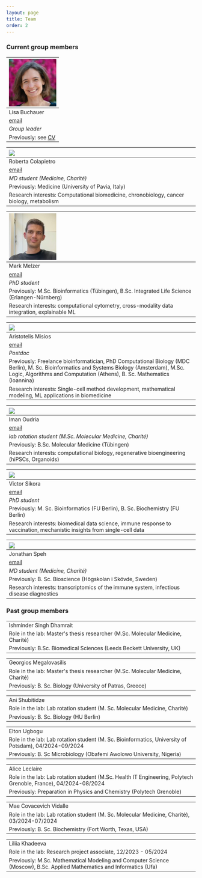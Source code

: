 ```yaml
---
layout: page
title: Team
order: 2
---
```


### Current group members

| <img style="width:9em" src="images/Lisa_square.jpg" align="center">               | 
|:----------------------------------------------------------------------------------| 
| Lisa Buchauer                                                                     |
| [email](mailto:lisa.buchauer@charite.de)                                          |
| _Group leader_                                                                    |
| Previously: see [CV](https://libuchauer.github.io/CV/)                            |


| <img style="width:9em" src="images/Roberta_square.png" align="center">                   | 
|:-----------------------------------------------------------------------------------------| 
| Roberta Colapietro                                                                       |
| [email](mailto:roberta.colapietro@charite.de)                                                                                            |
| _MD student (Medicine, Charité)_                                                         |
| Previously: Medicine (University of Pavia, Italy)                                        |
| Research interests: Computational biomedicine, chronobiology, cancer biology, metabolism |


| <img style="width:9em" src="images/Mark_square.jpg" align="center">                            | 
|:-----------------------------------------------------------------------------------------------| 
| Mark Melzer                                                                                    |
| [email](mailto:mark.melzer@charite.de)                                                         |
| _PhD student_                                                                                  |
| Previously: M.Sc. Bioinformatics (Tübingen), B.Sc. Integrated Life Science (Erlangen-Nürnberg) |
| Research interests: computational cytometry, cross-modality data integration, explainable ML   |


| <img style="width:9em" src="images/Aristotelis_square.png" align="center">                                                                                                                                             | 
|:-----------------------------------------------------------------------------------------------------------------------------------------------------------------------------------------------------------------------| 
| Aristotelis Misios                                                                                                                                                                                                     |
| [email](mailto:aristotelis.misios@charite.de)                                                                                                                                                                          |
| _Postdoc_                                                                                                                                                                                                              |
| Previously: Freelance bioinformatician, PhD Computational Biology (MDC Berlin), M. Sc. Bioinformatics and Systems Biology (Amsterdam), M.Sc. Logic, Algorithms and Computation (Athens), B. Sc. Mathematics (Ioannina) |
| Research interests: Single-cell method development, mathematical modeling, ML applications in biomedicine                                                                                                              |


| <img style="width:9em" src="images/iman.png" align="center">                            | 
|:-----------------------------------------------------------------------------------------------| 
| Iman Oudria                                                                                    |
| [email](mailto:iman.oudria@charite.de)                                                         |
| _lab rotation student (M.Sc. Molecular Medicine, Charité)_                                                                                  |
| Previously: B.Sc. Molecular Medicine (Tübingen)|
| Research interests: computational biology, regenerative bioengineering (hiPSCs, Organoids)   |


| <img style="width:9em" src="images/Victor_square.jpg" align="center">                                                   | 
|:------------------------------------------------------------------------------------------------------------------------| 
| Victor Sikora                                                                                                           |
| [email](mailto:victor.sikora@bih-charite.de)                                                                            |
| _PhD student_                                                                                                           |
| Previously: M. Sc. Bioinformatics (FU Berlin), B. Sc. Biochemistry (FU Berlin)                                          |
| Research interests: biomedical data science, immune response to vaccination, mechanistic insights from single-cell data |


| <img style="width:9em" src="images/Jonathan_square.jpeg" align="center">                 | 
|:-----------------------------------------------------------------------------------------| 
| Jonathan Speh                                                                            |
| [email](mailto:michel-jonathan.speh@charite.de)                                          |
| _MD student (Medicine, Charité)_                                                         |
| Previously: B. Sc. Bioscience (Högskolan i Skövde, Sweden)                               |
| Research interests: transcriptomics of the immune system, infectious disease diagnostics |


### Past group members

|                                                              | 
|:---------------------------------------------------------------------------------------------------------------------------------------| 
| Ishminder Singh Dhamrait                                                                                                               |
| Role in the lab: Master's thesis researcher (M.Sc. Molecular Medicine, Charité)                                                        |
| Previously: B.Sc. Biomedical Sciences (Leeds Beckett University, UK)                                                                   |

|                                                                                                                | 
|:---------------------------------------------------------------------------------------------------------------| 
| Georgios Megalovasilis                                                                                         |
| Role in the lab: Master's thesis researcher (M.Sc. Molecular Medicine, Charité)                                |
| Previously: B. Sc. Biology (University of Patras, Greece)                                                      |


|                                                                                                    | 
|:---------------------------------------------------------------------------------------------------| 
| Ani Shubitidze                                                                                     |
| Role in the lab: Lab rotation student (M. Sc. Molecular Medicine, Charité)                         |
| Previously: B. Sc. Biology (HU Berlin)                                                             |

|                                                                                                       | 
|:------------------------------------------------------------------------------------------------------| 
| Elton Ugbogu                                                                                          |
| Role in the lab: Lab rotation student (M. Sc. Bioinformatics, University of Potsdam), 04/2024-09/2024 |
| Previously: B. Sc Microbiology (Obafemi Awolowo University, Nigeria)                                  |

|                                                                                                                 | 
|:----------------------------------------------------------------------------------------------------------------| 
| Alice Leclaire                                                                                                  |
| Role in the lab: Lab rotation student (M.Sc. Health IT Engineering, Polytech Grenoble, France), 04/2024-08/2024 |
| Previously: Preparation in Physics and Chemistry (Polytech Grenoble)                                            |

|                                                                                             | 
|:--------------------------------------------------------------------------------------------| 
| Mae Covacevich Vidalle                                                                      |
| Role in the lab: Lab rotation student (M. Sc. Molecular Medicine, Charité), 03/2024-07/2024 |
| Previously: B. Sc. Biochemistry (Fort Worth, Texas, USA)                                    |

|                                                                                                        |
|:-----------------------------------------------------------------------------------------------------------------------| 
| Liliia Khadeeva                                                                                                        |
| Role in the lab: Research project associate, 12/2023 - 05/2024                                                         |
| Previously: M.Sc. Mathematical Modeling and Computer Science (Moscow), B.Sc. Applied Mathematics and Informatics (Ufa) |
